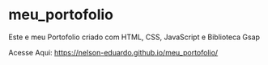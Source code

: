 # meu_portofolio
Este e meu Portofolio criado com HTML, CSS, JavaScript e Biblioteca Gsap

Acesse Aqui: https://nelson-eduardo.github.io/meu_portofolio/
